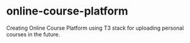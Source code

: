 # online-course-platform
Creating Online Course Platform using T3 stack for uploading personal courses in the future. 
